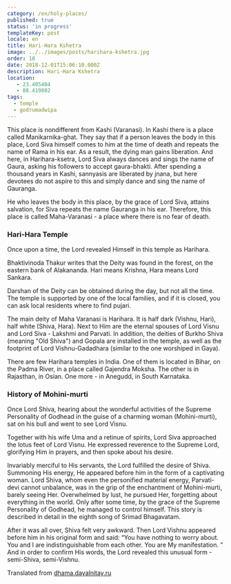 ```yaml
---
category: /en/holy-places/
published: true
status: 'in progress'
templateKey: post
locale: en
title: Hari-Hara Kshetra
image: ../../images/posts/harihara-kshetra.jpg
order: 18
date: 2018-12-01T15:06:10.000Z
description: Hari-Hara Kshetra
location:
   - 23.405404
   - 88.419802
tags:
  - temple
  - godrumadwipa
---
```

This place is nondifferent from Kashi (Varanasi). In Kashi there is a place called Manikarnika-ghat. They say that if a person leaves the body in this place, Lord Siva himself comes to him at the time of death and repeats the name of Rama in his ear. As a result, the dying man gains liberation. And here, in Harihara-ksetra, Lord Siva always dances and sings the name of Gaura, asking his followers to accept gaura-bhakti. After spending a thousand years in Kashi, sannyasis are liberated by jnana, but here devotees do not aspire to this and simply dance and sing the name of Gauranga.

He who leaves the body in this place, by the grace of Lord Siva, attains salvation, for Siva repeats the name Gauranga in his ear. Therefore, this place is called Maha-Varanasi - a place where there is no fear of death.

### Hari-Hara Temple

Once upon a time, the Lord revealed Himself in this temple as Harihara.

Bhaktivinoda Thakur writes that the Deity was found in the forest, on the eastern bank of Alakananda. Hari means Krishna, Hara means Lord Sankara.

Darshan of the Deity can be obtained during the day, but not all the time. The temple is supported by one of the local families, and if it is closed, you can ask local residents where to find pujari.

The main deity of Maha Varanasi is Harihara. It is half dark (Vishnu, Hari), half white (Shiva, Hara). Next to Him are the eternal spouses of Lord Visnu and Lord Siva - Lakshmi and Parvati. In addition, the deities of Burkho Shiva (meaning "Old Shiva") and Gopala are installed in the temple, as well as the footprint of Lord Vishnu-Gadadhara (similar to the one worshiped in Gaya).

There are few Harihara temples in India. One of them is located in Bihar, on the Padma River, in a place called Gajendra Moksha. The other is in Rajasthan, in Osian. One more - in Anegudd, in South Karnataka.

### History of Mohini-murti
Once Lord Shiva, hearing about the wonderful activities of the Supreme Personality of Godhead in the guise of a charming woman (Mohini-murti), sat on his bull and went to see Lord Visnu.

Together with his wife Uma and a retinue of spirits, Lord Siva approached the lotus feet of Lord Visnu. He expressed reverence to the Supreme Lord, glorifying Him in prayers, and then spoke about his desire.

Invariably merciful to His servants, the Lord fulfilled the desire of Shiva. Summoning His energy, He appeared before him in the form of a captivating woman. Lord Shiva, whom even the personified material energy, Parvati-devi cannot unbalance, was in the grip of the enchantment of Mohini-murti, barely seeing Her. Overwhelmed by lust, he pursued Her, forgetting about everything in the world. Only after some time, by the grace of the Supreme Personality of Godhead, he managed to control himself. This story is described in detail in the eighth song of Srimad Bhagavatam.

After it was all over, Shiva felt very awkward. Then Lord Vishnu appeared before him in his original form and said: “You have nothing to worry about. You and I are indistinguishable from each other. You are My manifestation. ” And in order to confirm His words, the Lord revealed this unusual form - semi-Shiva, semi-Vishnu.

Translated from [dhama.dayalnitay.ru](http://dhama.dayalnitay.ru/)

<tbd locale="en" url="mailto:haribol@mayapur.live"></tbd>
